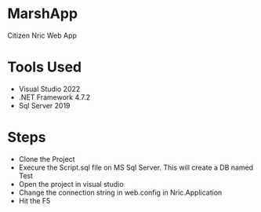# MarshApp

Citizen Nric Web App

# Tools Used
* Visual Studio 2022
* .NET Framework 4.7.2
* Sql Server 2019

# Steps
* Clone the Project
* Execure the Script.sql file on MS Sql Server. This will create a DB named Test
* Open the project in visual studio
* Change the connection string in web.config in Nric.Application
* Hit the F5
